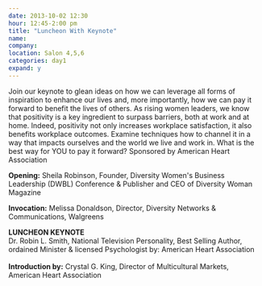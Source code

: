 ```yaml
---
date: 2013-10-02 12:30
hour: 12:45-2:00 pm
title: "Luncheon With Keynote"
name: 
company: 
location: Salon 4,5,6
categories: day1
expand: y
---
```

Join our keynote to glean ideas on how we can leverage all forms of 
inspiration to enhance our lives and, more importantly, how we can 
pay it forward to benefit the lives of others. As rising women leaders, 
we know that positivity is a key ingredient to surpass barriers, both 
at work and at home. Indeed, positivity not only increases workplace 
satisfaction, it also benefits workplace outcomes. Examine 
techniques how to channel it in a way that impacts ourselves and 
the world we live and work in. What is the best way for YOU to pay it 
forward? Sponsored by American Heart Association 

<strong>Opening:</strong> Sheila Robinson, Founder, Diversity Women's Business
Leadership (DWBL) Conference & Publisher and CEO of Diversity
 Woman Magazine
    
<strong>Invocation:</strong> Melissa Donaldson, Director, Diversity Networks &
Communications, Walgreens

<strong>LUNCHEON KEYNOTE </strong><br />
Dr. Robin L. Smith, National Television Personality, Best Selling 
Author, ordained Minister & licensed Psychologist
by: American Heart Association
<br /><br />
<strong>Introduction by:</strong> Crystal G. King, Director of Multicultural Markets, American Heart Association

